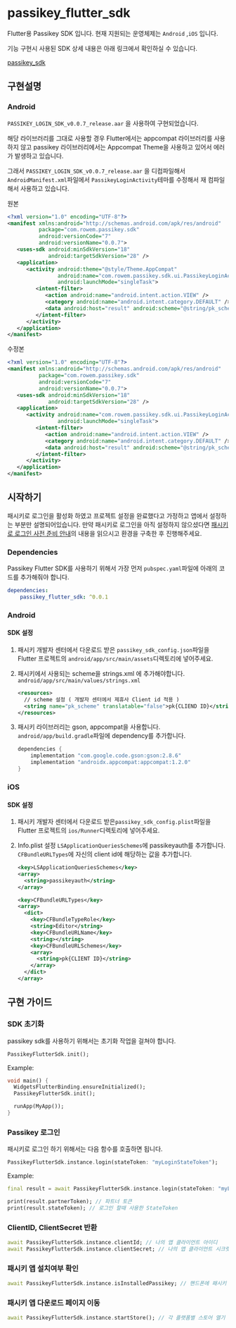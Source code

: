 # passikey_flutter_sdk

Flutter용 Passikey SDK 입니다.
현재 지원되는 운영체제는 `Android` ,`iOS` 입니다.

기능 구현시 사용된 SDK 상세 내용은 아래 링크에서 확인하실 수 있습니다.

[passikey_sdk](https://developer.passikey.com/docs/login/common) 



## 구현설명

### Android

`PASSIKEY_LOGIN_SDK_v0.0.7_release.aar` 을 사용하여 구현되었습니다.

해당 라이브러리를 그대로 사용할 경우 Flutter에서는 appcompat 라이브러리를 사용하지 않고 passikey 라이브러리에서는 Appcompat Theme을 사용하고 있어서 에러가 발생하고 있습니다.

그래서 `PASSIKEY_LOGIN_SDK_v0.0.7_release.aar` 을 디컴파일해서 `AndroidManifest.xml`파일에서 `PassikeyLoginActivity`테마를 수정해서 재 컴파일해서 사용하고 있습니다.

원본

```xml
<?xml version="1.0" encoding="UTF-8"?>
<manifest xmlns:android="http://schemas.android.com/apk/res/android" 
          package="com.rowem.passikey.sdk" 
          android:versionCode="7" 
          android:versionName="0.0.7">
   <uses-sdk android:minSdkVersion="18" 
             android:targetSdkVersion="28" />
   <application>
      <activity android:theme="@style/Theme.AppCompat" 
                android:name="com.rowem.passikey.sdk.ui.PassikeyLoginActivity" 
                android:launchMode="singleTask">
         <intent-filter>
            <action android:name="android.intent.action.VIEW" />
            <category android:name="android.intent.category.DEFAULT" />
            <data android:host="result" android:scheme="@string/pk_scheme" />
         </intent-filter>
      </activity>
   </application>
</manifest>
```

수정본

```xml
<?xml version="1.0" encoding="UTF-8"?>
<manifest xmlns:android="http://schemas.android.com/apk/res/android" 
          package="com.rowem.passikey.sdk" 
          android:versionCode="7" 
          android:versionName="0.0.7">
   <uses-sdk android:minSdkVersion="18" 
             android:targetSdkVersion="28" />
   <application>
      <activity android:name="com.rowem.passikey.sdk.ui.PassikeyLoginActivity" 
                android:launchMode="singleTask">
         <intent-filter>
            <action android:name="android.intent.action.VIEW" />
            <category android:name="android.intent.category.DEFAULT" />
            <data android:host="result" android:scheme="@string/pk_scheme" />
         </intent-filter>
      </activity>
   </application>
</manifest>
```



## 시작하기

패시키로 로그인을 활성화 하였고 프로젝트 설정을 완료했다고 가정하고 앱에서 설정하는 부분만 설명되어있습니다.
만약 패시키로 로그인을 아직 설정하지 않으셨다면 [패시키로 로그인 사전 준비 안내](https://developer.passikey.com/docs/beforeCheck)의 내용을 읽으시고 환경을 구축한 후 진행해주세요.



### Dependencies

Passikey Flutter SDK를 사용하기 위해서 가장 먼저 `pubspec.yaml`파일에 아래의 코드를 추가해줘야 합니다.

```yaml
dependencies:
	passikey_flutter_sdk: ^0.0.1
```



### Android

#### SDK 설정

1. 패시키 개발자 센터에서 다운로드 받은 `passikey_sdk_config.json`파일을 Flutter 프로젝트의 `android/app/src/main/assets`디렉토리에 넣어주세요.
   
   

2. 패시키에서 사용되는 scheme을 strings.xml 에 추가해야합니다.
   `android/app/src/main/values/strings.xml`

   ```xml
   <resources>
     // scheme 설정 ( 개발자 센터에서 제휴사 Client id 적용 )
     <string name="pk_scheme" translatable="false">pk{CLIEND ID}</string>
   </resources>
   ```

   

3. 패시키 라이브러리는 gson, appcompat을 사용합니다.
   `android/app/build.gradle`파일에 dependency를 추가합니다.

   ```groovy
   dependencies {
       implementation "com.google.code.gson:gson:2.8.6"
       implementation "androidx.appcompat:appcompat:1.2.0"
   }
   ```



### iOS

#### SDK 설정

1. 패시키 개발자 센터에서 다운로드 받은`passikey_sdk_config.plist`파일을 Flutter 프로젝트의 `ios/Runner`디렉토리에 넣어주세요.
   
   

2. Info.plist 설정 
   `LSApplicationQueriesSchemes`에 passikeyauth를 추가합니다.
   `CFBundleURLTypes`에 자신의 client id에 해당하는 값을 추가합니다.

   ```xml
   <key>LSApplicationQueriesSchemes</key>
   <array>
     <string>passikeyauth</string>
   </array>
   ```

   ```xml
   <key>CFBundleURLTypes</key>
   <array>
     <dict>
       <key>CFBundleTypeRole</key>
       <string>Editor</string>
       <key>CFBundleURLName</key>
       <string></string>
       <key>CFBundleURLSchemes</key>
       <array>
         <string>pk{CLIENT ID}</string>
       </array>
     </dict>
   </array>
   ```

   

## 구현 가이드

### SDK 초기화

passikey sdk를 사용하기 위해서는 초기화 작업을 걸쳐야 합니다.

```dart
PassikeyFlutterSdk.init();
```



Example:

```dart
void main() {
  WidgetsFlutterBinding.ensureInitialized();
  PassikeyFlutterSdk.init();

  runApp(MyApp());
}
```



### Passikey 로그인

패시키로 로그인 하기 위해서는 다음 함수를 호출하면 됩니다.

```dart
PassikeyFlutterSdk.instance.login(stateToken: "myLoginStateToken");
```



Example:

```dart
final result = await PassikeyFlutterSdk.instance.login(stateToken: "myLoginStateToken");

print(result.partnerToken); // 파트너 토큰
print(result.stateToken); // 로그인 할때 사용한 StateToken
```



### ClientID, ClientSecret 반환

```dart
await PassikeyFlutterSdk.instance.clientId; // 나의 앱 클라이언트 아이디
await PassikeyFlutterSdk.instance.clientSecret; // 나의 앱 클라이언트 시크릿
```



### 패시키 앱 설치여부 확인

```dart
await PassikeyFlutterSdk.instance.isInstalledPassikey; // 핸드폰에 패시키 앱 설치 여부
```



### 패시키 앱 다운로드 페이지 이동

```dart
await PassikeyFlutterSdk.instance.startStore(); // 각 플랫폼별 스토어 열기
```

